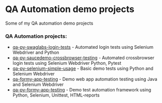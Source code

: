 # QA Automation demo projects
Some of my QA automation demo projects

### QA Automation projects:

- [qa-py-swaglabs-login-tests](https://github.com/valeriybercha/qa-automation/tree/master/qa-py-swaglabs-login-tests) - Automated login tests using Selenium Webdriver and Python
- [qa-py-saucedemo-crossbrowser-testing](https://github.com/valeriybercha/qa-automation/tree/master/qa-py-saucedemo-crossbrowser-testing) - Automated crossbrowser login tests using Selenium Webdriver Python, Pytest
- [qa-py-selenium-simple-usage](https://github.com/valeriybercha/qa-automation/tree/master/qa-py-selenium-simple-usage) - Basic demo tests using Python and Selenium Webdriver
- [qa-formy-app-testing](https://github.com/valeriybercha/qa-formy-app-testing) - Demo web app automation testing using Java and Selenium Webdriver
- [qa-py-formy-app-testing](https://github.com/valeriybercha/qa-py-formy-app-testing) - Demo test automation framework using Python, Selenium, Unittest, HTML-reports